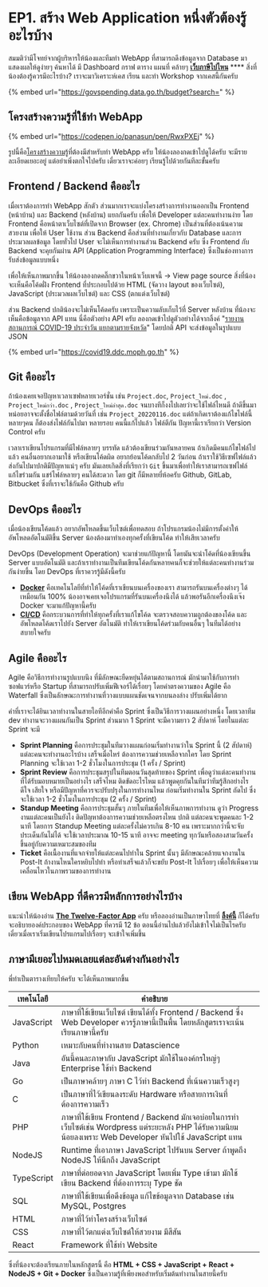# EP1. สร้าง Web Application หนึ่งตัวต้องรู้อะไรบ้าง

สมมติว่ามีโจทย์จากผู้บริหารให้น้องและทีมทำ WebApp ที่สามารถดึงข้อมูลจาก Database มาแสดงผลให้ดูง่ายๆ ค้นหาได้ มี Dashboard กราฟ ตาราง แผนที่ คล้ายๆ [**เว็บภาษีไปไหน**](https://govspending.data.go.th/budget?search=) \*\*\*\* สิ่งที่น้องต้องรู้ควรมีอะไรบ้าง? เราจะมาวิเคราะห์เคส เรียน และทำ Workshop จากเคสนี้กันครับ

{% embed url="https://govspending.data.go.th/budget?search=" %}

## โครงสร้างความรู้ที่ใช้ทำ WebApp

{% embed url="https://codepen.io/panasun/pen/RwxPXEj" %}

รูปนี้คือ[โครงสร้างความรู้](webapp-knowledge-graph.md)ที่ต้องมีสำหรับทำ WebApp ครับ ให้น้องลองกดเข้าไปดูได้ครับ จะมีรายละเอียดเยอะอยู่ แต่อย่าเพิ่งตกใจไปครับ เดี๋ยวเราจะค่อยๆ เรียนรู้ไปด้วยกันทีละขั้นครับ

## Frontend / Backend คืออะไร

เมื่อเราต้องการทำ WebApp สักตัว ส่วนมากเราจะแบ่งโครงสร้างการทำงานออกเป็น Frontend (หน้าบ้าน) และ Backend (หลังบ้าน) แยกกันครับ เพื่อให้ Developer แต่ละคนทำงานง่าย โดย Frontend คือหน้าตาเว็บไซต์ที่เปิดจาก Browser (ex. Chrome) เป็นส่วนที่ต้องเน้นความสวยงาม เพื่อให้ User ใช้งาน ส่วน Backend คือส่วนที่ทำงานเกี่ยวกับ Database และการประมวลผลข้อมูล โดยทั่วไป User จะไม่เห็นการทำงานส่วน Backend ครับ ซึ่ง Frontend กับ Backend จะคุยกันผ่าน API (Application Programming Interface) ซึ่งเป็นช่องทางการรับส่งข้อมูลแบบหนึ่ง

เพื่อให้เห็นภาพมากขึ้น ให้น้องลองกดคลิ๊กขวาในหน้าเว็บเพจนี้ -> View page source สิ่งที่น้องจะเห็นคือโค้ดฝั่ง Frontend ที่ประกอบไปด้วย HTML (จัดวาง layout ของเว็บไซต์), JavaScript (ประมวลผลเว็บไซต์) และ CSS (ตกแต่งเว็บไซต์)

ส่วน Backend ปกติน้องจะไม่เห็นโค้ดครับ เพราะเป็นความลับเก็บไว้ที่ Server หลังบ้าน ที่น้องจะเห็นคือข้อมูลจาก API แทน นี่คือตัวอย่าง API ครับ ลองกดเข้าไปดูตัวอย่างได้จากลิ้งค์ "[รายงานสถานการณ์ COVID-19 ประจำวัน แยกตามรายจังหวัด](https://covid19.ddc.moph.go.th/api/Cases/today-cases-by-provinces)" โดยปกติ API จะส่งข้อมูลในรูปแบบ JSON

{% embed url="https://covid19.ddc.moph.go.th" %}

## Git คืออะไร

ถ้าน้องเคยเจอปัญหาเวลาเซฟหลายเวอร์ชั่น เช่น `Project.doc`, `Project_ใหม่.doc` , `Project_ใหม่กว่า.doc` , `Project_ใหม่ล่าสุด.doc` จนบางทีก็งงไปเลยว่าจะใช้ไฟล์ไหนดี ถ้าดีขึ้นมาหน่อยอาจจะตั้งชื่อไฟล์ตามด้วยวันที่ เช่น `Project_20220116.doc` แต่ถ้าเกิดเราต้องแก้ไขไฟล์นี้หลายๆคน ก็ต้องส่งไฟล์กันไปมา หลายรอบ คนนี้แก้ไปแล้ว ไฟล์ตีกัน ปัญหานี้เราเรียกว่า Version Control ครับ

เวลาเราเขียนโปรแกรมที่มีไฟล์หลายๆ บรรทัด แล้วต้องเขียนร่วมกันหลายคน ถ้าเกิดมีคนแก้ไขไฟล์ไปแล้ว คนอื่นอยากเอามาใช้ หรือเขียนโค้ดผิด อยากย้อนโค้ดกลับไป 2 วันก่อน ถ้าเราใช้วิธีเซฟไฟล์แล้วส่งกันไปมาปกติมีปัญหาแน่ๆ ครับ มันเลยเกิดสิ่งที่เรียกว่า `Git` ขึ้นมาเพื่อทำให้เราสามารถเซฟไฟล์ แก้ไขร่วมกัน แชร์ไฟล์หลายๆ คนได้สะดวก โดย git ก็มีหลายยี่ห้อครับ Github, GitLab, Bitbucket ซึ่งที่เราจะใช้กันคือ Github ครับ

## DevOps คืออะไร

เมื่อน้องเขียนโค้ดแล้ว อยากอัพโหลดขึ้นเว็บไซต์เพื่อทดสอบ ถ้าโปรแกรมน้องไม่มีการตั้งค่าให้อัพโหลดอัตโนมัติขึ้น Server น้องต้องมาทำเองทุกครั้งที่เขียนโค้ด ทำให้เสียเวลาครับ&#x20;

DevOps (Development Operation) จะมาช่วยแก้ปัญหานี้ โดยมันจะนำโค้ดที่น้องเขียนขึ้น Server แบบอัตโนมัติ และถ้าเราทำงานเป็นทีมเขียนโค้ดกันหลายคนก็จะช่วยให้แต่ละคนทำงานร่วมกันง่ายขึ้น โดย DevOps ที่เราควรรู้มีดังนี้ครับ

* [**Docker**](https://blog.skooldio.com/what-is-docker/) คือเทคโนโลยีที่ทำให้โค้ดที่เราเขียนบนเครื่องของเรา สามารถรันบนเครื่องต่างๆ ได้เหมือนกัน 100% น้องอาจเคยเจอโปรแกรมที่รันบนเครื่องนึงได้ แล้วพอรันอีกเครื่องนึงเจ๊ง Docker จะมาแก้ปัญหานี้ครับ
* [**CI/CD**](https://codium.co/blogs/33-CICD) คือกระบวนการที่ทำให้ทุกครั้งที่เราแก้ไขโค้ด จะตรวจสอบความถูกต้องของโค้ด และอัพโหลดโค้ดเราไปยัง Server อัตโนมัติ ทำให้เราเขียนโค้ดร่วมกับคนอื่นๆ ในทีมได้อย่างสบายใจครับ

## Agile คืออะไร

Agile คือวิธีการทำงานรูปแบบนึง ที่มีลักษณะยืดหยุ่นได้ตามสถานการณ์ มักนำมาใช้กับการทำซอฟแวร์หรือ Startup ที่สามารถปรับเพิ่มฟีเจอร์ได้เรื่อยๆ โดยคำตรงความของ Agile คือ Waterfall ซึ่งเป็นลักษณะการทำงานที่วางแบบแผนชัดเจนจากบนลงล่าง ปรับเพิ่มได้ยาก

คำที่เราจะได้ยินเวลาทำงานในสายไอทีอีกคำคือ Sprint ซึ่งเป็นวิธีการวางแผนอย่างหนึ่ง โดยเวลาทีม dev ทำงานจะวางแผนกันเป็น Sprint ส่วนมาก 1 Sprint จะมีความยาว 2 สัปดาห์ โดยในแต่ละ Sprint จะมี

* **Sprint Planning** คือการประชุมในทีมวางแผนก่อนเริ่มทำงานว่าใน Sprint นี้ (2 สัปดาห์) แต่ละคนจะทำงานอะไรบ้าง เสร็จเมื่อไหร่ ต้องการความช่วยเหลือจากใคร โดย Sprint Planning จะใช้เวลา 1-2 ชั่วโมงในการประชุม (1 ครั้ง / Sprint)
* **Sprint Review** คือการประชุมสรุปในทีมตอนวันสุดท้ายของ Sprint เพื่อดูว่าแต่ละคนทำงานที่ได้รับมอบหมายเป็นอย่างไร เสร็จไหม ติดขัดอะไรไหม แล้วพูดคุยกันในทีมว่าทีมรู้สึกอย่างไร ดีใจ เสียใจ หรือมีปัญหาที่ควรจะปรับปรุงในการทำงานไหม ก่อนเริ่มทำงานใน Sprint ถัดไป ซึ่งจะใช้เวลา 1-2 ชั่วโมงในการประชุม (2 ครั้ง / Sprint)
* **Standup Meeting** คือการประชุมสั้นๆ ภายในทีมเพื่อให้เห็นภาพการทำงาน ดูว่า Progress งานแต่ละคนเป็นยังไง ติดปัญหาต้องการความช่วยเหลือตรงไหน ปกติ แต่ละคนจะพูดคนละ 1-2 นาที โดยการ Standup Meeting แต่ละครั้งไม่ควรเกิน 8-10 คน เพราะมากกว่านี้จะจับประเด็นกันไม่ได้ จะใช้เวลาประมาณ 10-15 นาที อาจจะ meeting ทุกวันหรือสองสามวันครั้งขึ้นอยู่กับความเหมาะสมของทีม
* **Ticket** คือเนื้องานที่แจกจ่ายให้แต่ละคนไปทำใน Sprint นั้นๆ มีลักษณะคล้ายแจกงานใน Post-It ถ้างานไหนใครหยิบไปทำ หรือทำเสร็จแล้วก็จะขยับ Post-It ไปเรื่อยๆ เพื่อให้เห็นความเคลื่อนไหวในภาพรวมของการทำงาน

## เขียน WebApp ที่ดีควรมีหลักการอย่างไรบ้าง

แนะนำให้น้องอ่าน [**The Twelve-Factor App**](https://12factor.net) ครับ หรือลองอ่านเป็นภาษาไทยที่ [**ลิ้งค์นี้**](https://www.babelcoder.com/blog/articles/12-factor) ก็ได้ครับ จะอธิบายองค์ประกอบของ WebApp ที่ควรมี 12 ข้อ ตอนนี้อ่านไปแล้วยังไม่เข้าใจไม่เป็นไรครับ เดี๋ยวเมื่อเราเริ่มเขียนโปรแกรมไปเรื่อยๆ จะเข้าใจเพิ่มขึ้น

## ภาษามีเยอะไปหมดเลยแต่ละอันต่างกันอย่างไร

พี่ทำเป็นตารางเทียบให้ครับ จะได้เห็นภาพมากขึ้น

| เทคโนโลยี  | คำอธิบาย                                                                                                                                                   |   |
| ---------- | ---------------------------------------------------------------------------------------------------------------------------------------------------------- | - |
| JavaScript | ภาษาที่ใช้เขียนเว็บไซต์ เขียนได้ทั้ง Frontend / Backend ซึ่ง Web Developer ควรรู้ภาษานี้เป็นพื้น โดยหลักสูตรเราจะเน้นเรียนภาษานี้ครับ                      |   |
| Python     | เหมาะกับคนที่ทำงานสาย Datascience                                                                                                                          |   |
| Java       | อันนี้คนละภาษากับ JavaScript มักใช้ในองค์กรใหญ่ๆ Enterprise ใช้ทำ Backend                                                                                  |   |
| Go         | เป็นภาษาคล้ายๆ ภาษา C ไว้ทำ Backend ที่เน้นความเร็วสูงๆ                                                                                                    |   |
| C          | เป็นภาษาที่ไว้เขียนลงระดับ Hardware หรือสายการเงินที่ต้องการความเร็ว                                                                                       |   |
| PHP        | ภาษาที่ใช้เขียน Frontend / Backend มักเจอบ่อยในการทำเว็บไซต์เช่น Wordpress แต่ระยะหลัง PHP ได้รับความนิยมน้อยลงเพราะ Web Developer หันไปใช้ JavaScript แทน |   |
| NodeJS     | Runtime ที่เอาภาษา JavaScript ไปรันบน Server ถ้าพูดถึง NodeJS ให้นึกถึง JavaScript                                                                         |   |
| TypeScript | ภาษาที่ต่อยอดจาก JavaScript โดยเพิ่ม Type เข้ามา มักใช้เขียน Backend ที่ต้องการระบุ Type ชัด                                                               |   |
| SQL        | ภาษาที่ใช้เขียนเพื่อดึงข้อมูล แก้ไขข้อมูลจาก Database เช่น MySQL, Postgres                                                                                 |   |
| HTML       | ภาษาที่ไว้ทำโครงสร้างเว็บไซต์                                                                                                                              |   |
| CSS        | ภาษาที่ไว้ตกแต่งเว็บไซต์ให้สวยงาม มีสีสัน                                                                                                                  |   |
| React      | Framework ที่ใช้ทำ Website                                                                                                                                 |   |

ซึ่งที่น้องจะต้องเรียนภายในหลักสูตรนี้ คือ **HTML + CSS + JavaScript + React + NodeJS + Git + Docker** ซึ่งเป็นความรู้ที่เพียงพอสำหรับเริ่มต้นทำงานในสายนี้ครับ
